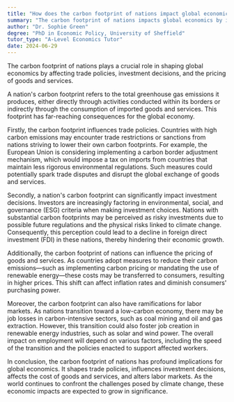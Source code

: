 ```yaml
---
title: "How does the carbon footprint of nations impact global economics?"
summary: "The carbon footprint of nations impacts global economics by influencing trade policies, investment decisions, and the cost of goods and services."
author: "Dr. Sophie Green"
degree: "PhD in Economic Policy, University of Sheffield"
tutor_type: "A-Level Economics Tutor"
date: 2024-06-29
---
```


The carbon footprint of nations plays a crucial role in shaping global economics by affecting trade policies, investment decisions, and the pricing of goods and services.

A nation's carbon footprint refers to the total greenhouse gas emissions it produces, either directly through activities conducted within its borders or indirectly through the consumption of imported goods and services. This footprint has far-reaching consequences for the global economy.

Firstly, the carbon footprint influences trade policies. Countries with high carbon emissions may encounter trade restrictions or sanctions from nations striving to lower their own carbon footprints. For example, the European Union is considering implementing a carbon border adjustment mechanism, which would impose a tax on imports from countries that maintain less rigorous environmental regulations. Such measures could potentially spark trade disputes and disrupt the global exchange of goods and services.

Secondly, a nation's carbon footprint can significantly impact investment decisions. Investors are increasingly factoring in environmental, social, and governance (ESG) criteria when making investment choices. Nations with substantial carbon footprints may be perceived as risky investments due to possible future regulations and the physical risks linked to climate change. Consequently, this perception could lead to a decline in foreign direct investment (FDI) in these nations, thereby hindering their economic growth.

Additionally, the carbon footprint of nations can influence the pricing of goods and services. As countries adopt measures to reduce their carbon emissions—such as implementing carbon pricing or mandating the use of renewable energy—these costs may be transferred to consumers, resulting in higher prices. This shift can affect inflation rates and diminish consumers' purchasing power.

Moreover, the carbon footprint can also have ramifications for labor markets. As nations transition toward a low-carbon economy, there may be job losses in carbon-intensive sectors, such as coal mining and oil and gas extraction. However, this transition could also foster job creation in renewable energy industries, such as solar and wind power. The overall impact on employment will depend on various factors, including the speed of the transition and the policies enacted to support affected workers.

In conclusion, the carbon footprint of nations has profound implications for global economics. It shapes trade policies, influences investment decisions, affects the cost of goods and services, and alters labor markets. As the world continues to confront the challenges posed by climate change, these economic impacts are expected to grow in significance.
    